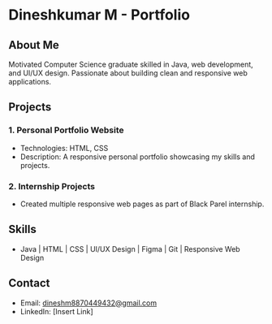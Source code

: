 # Dineshkumar M - Portfolio

## About Me
Motivated Computer Science graduate skilled in Java, web development, and UI/UX design. Passionate about building clean and responsive web applications.

## Projects

### 1. Personal Portfolio Website
- Technologies: HTML, CSS
- Description: A responsive personal portfolio showcasing my skills and projects.

### 2. Internship Projects
- Created multiple responsive web pages as part of Black Parel internship.

## Skills
- Java | HTML | CSS | UI/UX Design | Figma | Git | Responsive Web Design

## Contact
- Email: dineshm8870449432@gmail.com
- LinkedIn: [Insert Link]
